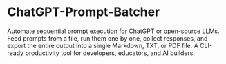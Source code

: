 # ChatGPT-Prompt-Batcher
Automate sequential prompt execution for ChatGPT or open-source LLMs. Feed prompts from a file, run them one by one, collect responses, and export the entire output into a single Markdown, TXT, or PDF file. A CLI-ready productivity tool for developers, educators, and AI builders.
